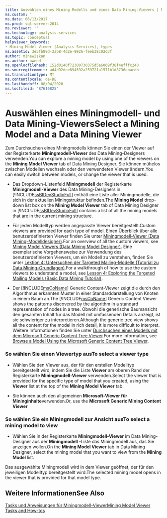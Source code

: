 ```yaml
---
title: Auswählen eines Mining Modells und eines Data Mining-Viewers | Microsoft-Dokumentation
ms.custom: ''
ms.date: 06/13/2017
ms.prod: sql-server-2014
ms.reviewer: ''
ms.technology: analysis-services
ms.topic: conceptual
helpviewer_keywords:
- Mining Model Viewer [Analysis Services], types
ms.assetid: 3e5fb89d-3ab8-4d2e-9926-feeb38c02d3f
author: minewiskan
ms.author: owend
ms.openlocfilehash: 152d0140f72300730375d5a6069f38f4efffc240
ms.sourcegitcommit: ad4d92dce894592a259721a1571b1d8736abacdb
ms.translationtype: MT
ms.contentlocale: de-DE
ms.lasthandoff: 08/04/2020
ms.locfileid: "87616825"
---
```

# <a name="select-a-mining-model-and-a-data-mining-viewer"></a><span data-ttu-id="df33b-102">Auswählen eines Miningmodell- und Data Mining-Viewers</span><span class="sxs-lookup"><span data-stu-id="df33b-102">Select a Mining Model and a Data Mining Viewer</span></span>
  <span data-ttu-id="df33b-103">Zum Durchsuchen eines Miningmodells können Sie einen der Viewer auf der Registerkarte **Miningmodell-Viewer** des Data Mining-Designers verwenden.</span><span class="sxs-lookup"><span data-stu-id="df33b-103">You can explore a mining model by using one of the viewers on the **Mining Model Viewer** tab of Data Mining Designer.</span></span> <span data-ttu-id="df33b-104">Sie können mühelos zwischen Modellen wechseln oder den verwendeten Viewer ändern.</span><span class="sxs-lookup"><span data-stu-id="df33b-104">You can easily switch between models, or change the viewer that is used.</span></span>  
  
-   <span data-ttu-id="df33b-105">Das Dropdown-Listenfeld **Miningmodell** der Registerkarte **Miningmodell-Viewer** des Data Mining-Designers in [!INCLUDE[ssBIDevStudioFull](../../includes/ssbidevstudiofull-md.md)] enthält eine Liste aller Miningmodelle, die sich in der aktuellen Miningstruktur befinden.</span><span class="sxs-lookup"><span data-stu-id="df33b-105">The **Mining Model** drop-down list box on the **Mining Model Viewer** tab of Data Mining Designer in [!INCLUDE[ssBIDevStudioFull](../../includes/ssbidevstudiofull-md.md)] contains a list of all the mining models that are in the current mining structure.</span></span>  
  
-   <span data-ttu-id="df33b-106">Für jeden Modelltyp werden angepasste Viewer bereitgestellt.</span><span class="sxs-lookup"><span data-stu-id="df33b-106">Custom viewers are provided for each type of model.</span></span> <span data-ttu-id="df33b-107">Einen Überblick über alle benutzerdefinierten Viewer finden Sie unter [Miningmodell-Viewer &#40;Data Mining-Modelldesigner&#41;](../mining-model-viewers-data-mining-model-designer.md).</span><span class="sxs-lookup"><span data-stu-id="df33b-107">For an overview of all the custom viewers, see [Mining Model Viewers &#40;Data Mining Model Designer&#41;](../mining-model-viewers-data-mining-model-designer.md).</span></span> <span data-ttu-id="df33b-108">Eine exemplarische Vorgehensweise zur Verwendung des benutzerdefinierten Viewers, um ein Modell zu verstehen, finden Sie unter [Lektion 4: Untersuchen der Targeted Mailing-Modelle &#40;Tutorial zu Data Mining-Grundlagen&#41;](../../tutorials/lesson-4-exploring-the-targeted-mailing-models-basic-data-mining-tutorial.md).</span><span class="sxs-lookup"><span data-stu-id="df33b-108">For a walkthrough of how to use the custom viewers to understand a model, see [Lesson 4: Exploring the Targeted Mailing Models &#40;Basic Data Mining Tutorial&#41;](../../tutorials/lesson-4-exploring-the-targeted-mailing-models-basic-data-mining-tutorial.md).</span></span>  
  
-   <span data-ttu-id="df33b-109">Der [!INCLUDE[msCoName](../../includes/msconame-md.md)] Generic Content-Viewer zeigt die durch den Algorithmus erkannten Muster in einer Standarddarstellung von Knoten in einem Baum an.</span><span class="sxs-lookup"><span data-stu-id="df33b-109">The [!INCLUDE[msCoName](../../includes/msconame-md.md)] Generic Content Viewer shows the patterns discovered by the algorithm in a standard representation of nodes in a tree.</span></span> <span data-ttu-id="df33b-110">Obwohl die generische Baumansicht den gesamten Inhalt für das Modell mit umfassenden Details anzeigt, ist sie schwieriger zu interpretieren.</span><span class="sxs-lookup"><span data-stu-id="df33b-110">Although the generic tree view shows all the content for the model in rich detail, it is more difficult to interpret.</span></span> <span data-ttu-id="df33b-111">Weitere Informationen finden Sie unter [Durchsuchen eines Modells mit dem Microsoft Generic Content Tree Viewer](browse-a-model-using-the-microsoft-generic-content-tree-viewer.md).</span><span class="sxs-lookup"><span data-stu-id="df33b-111">For more information, see [Browse a Model Using the Microsoft Generic Content Tree Viewer](browse-a-model-using-the-microsoft-generic-content-tree-viewer.md).</span></span>  
  
### <a name="to-select-a-viewer-type"></a><span data-ttu-id="df33b-112">So wählen Sie einen Viewertyp aus</span><span class="sxs-lookup"><span data-stu-id="df33b-112">To select a viewer type</span></span>  
  
-   <span data-ttu-id="df33b-113">Wählen Sie den Viewer aus, der für den erstellen Modelltyp bereitgestellt wird, indem Sie die Liste **Viewer** am oberen Rand der Registerkarte **Miningmodell-Viewer** verwenden.</span><span class="sxs-lookup"><span data-stu-id="df33b-113">Select the viewer that is provided for the specific type of model that you created, using the **Viewer** list at the top of the **Mining Model Viewer** tab.</span></span>  
  
-   <span data-ttu-id="df33b-114">Sie können auch den allgemeinen **Microsoft-Viewer für Mininginhalte**verwenden.</span><span class="sxs-lookup"><span data-stu-id="df33b-114">Or, use the **Microsoft Generic Mining Content Viewer**</span></span>  
  
### <a name="to-select-a-mining-model-to-view"></a><span data-ttu-id="df33b-115">So wählen Sie ein Miningmodell zur Ansicht aus</span><span class="sxs-lookup"><span data-stu-id="df33b-115">To select a mining model to view</span></span>  
  
-   <span data-ttu-id="df33b-116">Wählen Sie in der Registerkarte **Miningmodell-Viewer** im Data Mining-Designer aus der **Miningmodell** -Liste das Miningmodell aus, das Sie anzeigen wollen.</span><span class="sxs-lookup"><span data-stu-id="df33b-116">On the **Mining Model Viewer** tab in Data Mining Designer, select the mining model that you want to view from the **Mining Model** list.</span></span>  
  
 <span data-ttu-id="df33b-117">Das ausgewählte Miningmodell wird in dem Viewer geöffnet, der für den jeweiligen Modelltyp bereitgestellt wird.</span><span class="sxs-lookup"><span data-stu-id="df33b-117">The selected mining model opens in the viewer that is provided for that model type.</span></span>  
  
## <a name="see-also"></a><span data-ttu-id="df33b-118">Weitere Informationen</span><span class="sxs-lookup"><span data-stu-id="df33b-118">See Also</span></span>  
 [<span data-ttu-id="df33b-119">Tasks und Anweisungen für Miningmodell-Viewer</span><span class="sxs-lookup"><span data-stu-id="df33b-119">Mining Model Viewer Tasks and How-tos</span></span>](mining-model-viewer-tasks-and-how-tos.md)  
  
  
